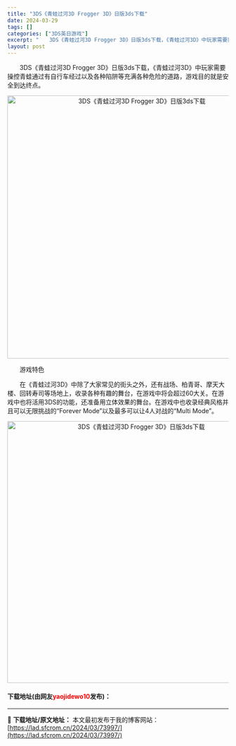 ```yaml
---
title: "3DS《青蛙过河3D Frogger 3D》日版3ds下载"
date: 2024-03-29
tags: []
categories: ["3DS英日游戏"]
excerpt: "　　3DS《青蛙过河3D Frogger 3D》日版3ds下载，《青蛙过河3D》中玩家需要操控青蛙通过有自行车经过以及各种陷阱等充满各种危险的道路，游戏目的就是安全到达终点。 　　游戏特色 　　在《青蛙过河3D》中除了大家常见的街头之外，还有战场、柏青哥、摩天大楼、回转寿司等场地上，收录各种有趣的舞&hellip;"
layout: post
---
```


 <p>　　3DS《青蛙过河3D Frogger 3D》日版3ds下载，《青蛙过河3D》中玩家需要操控青蛙通过有自行车经过以及各种陷阱等充满各种危险的道路，游戏目的就是安全到达终点。</p> <p align="center"><img align="" border="0" src="https://lad.sfcrom.cn/wp-content/uploads/2024/03/20240329_660628a73ec60.png" width="597" alt="3DS《青蛙过河3D Frogger 3D》日版3ds下载" /></p> <p>　　游戏特色</p> <p>　　在《青蛙过河3D》中除了大家常见的街头之外，还有战场、柏青哥、摩天大楼、回转寿司等场地上，收录各种有趣的舞台，在游戏中将会超过60大关。在游戏中也将活用3DS的功能，还准备用立体效果的舞台。在游戏中也收录经典风格并且可以无限挑战的&ldquo;Forever Mode&rdquo;以及最多可以让4人对战的&ldquo;Multi Mode&rdquo;。</p> <p align="center"><img align="" border="0" src="https://lad.sfcrom.cn/wp-content/uploads/2024/03/20240329_660628a87732f.png" width="594" alt="3DS《青蛙过河3D Frogger 3D》日版3ds下载" /></p> <p><h4>下载地址(由网友<font color="red">yaojidewo10</font>发布)：</h4></p> 

---
📖 **下载地址/原文地址：** 本文最初发布于我的博客网站：[https://lad.sfcrom.cn/2024/03/73997/](https://lad.sfcrom.cn/2024/03/73997/)
